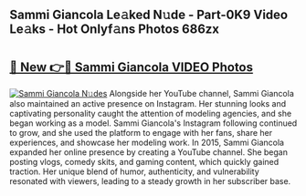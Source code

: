## Sammi Giancola Le𝚊ked N𝚞de - Part-0K9 Video Le𝚊ks - Hot Onlyf𝚊ns Photos 686zx

# <h2><a href="http://ab23782.deff.icu/?id=Sammi+Giancola">🔗 New 👉🔴 Sammi Giancola VIDEO Photos</a></h2>

[![Sammi Giancola N𝚞des](https://i.imgur.com/rIISA9y.gif)](http://ab23782.deff.icu/?id=Sammi+Giancola)
Alongside her YouTube channel, Sammi Giancola also maintained an active presence on Instagram. Her stunning looks and captivating personality caught the attention of modeling agencies, and she began working as a model. Sammi Giancola's Instagram following continued to grow, and she used the platform to engage with her fans, share her experiences, and showcase her modeling work. In 2015, Sammi Giancola expanded her online presence by creating a YouTube channel. She began posting vlogs, comedy skits, and gaming content, which quickly gained traction. Her unique blend of humor, authenticity, and vulnerability resonated with viewers, leading to a steady growth in her subscriber base.

